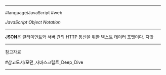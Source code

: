 
---

#language/JavaScript #web

*JavaScript Object Notation*

---

**JSON**은 클라이언트와 서버 간의 HTTP 통신을 위한 텍스트 데이터 포맷이다. 자밧

---

참고자료

#참고도서/모던_자바스크립트_Deep_Dive 

---